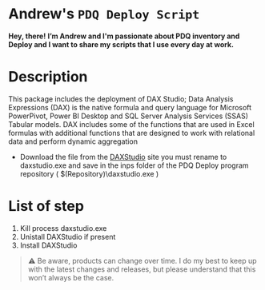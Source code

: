 # Andrew's `PDQ Deploy Script`

**Hey, there!**
**I’m Andrew and I'm passionate about PDQ inventory and Deploy and I want to share my scripts that I use every day at work.**

# Description
This package includes the deployment of DAX Studio; Data Analysis Expressions (DAX) is the native formula and query language for Microsoft PowerPivot, Power BI Desktop and SQL Server Analysis Services (SSAS) Tabular models. DAX includes some of the functions that are used in Excel formulas with additional functions that are designed to work with relational data and perform dynamic aggregation
- Download the file from the [DAXStudio](https://daxstudio.org/downloads/) site you must rename to daxstudio.exe and save in the inps folder of the PDQ Deploy program repository ( $(Repository)\daxstudio.exe )

# List of step
1. Kill process daxstudio.exe
2. Unistall DAXStudio if present
3. Install DAXStudio

> :warning: Be aware, products can change over time. I do my best to keep up with the latest changes and releases, but please understand that this won’t always be the case.